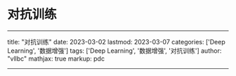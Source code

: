 # 对抗训练

---
title: "对抗训练"
date: 2023-03-02
lastmod: 2023-03-07
categories: ['Deep Learning', '数据增强']
tags: ['Deep Learning', '数据增强', '对抗训练']
author: "vllbc"
mathjax: true
markup: pdc

---
